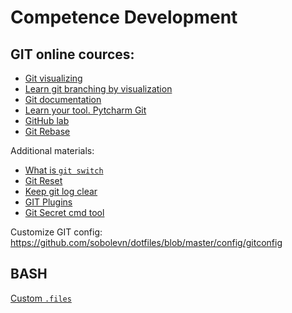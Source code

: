 # Competence Development

## GIT online cources: 

- [Git visualizing](https://git-school.github.io/visualizing-git)
- [Learn git branching by visualization](https://learngitbranching.js.org/)
- [Git documentation](https://git-scm.com/doc)
- [Learn your tool. Pytcharm Git](https://www.jetbrains.com/help/pycharm/using-git-integration.html)
- [GitHub lab](https://lab.github.com/githubtraining/introduction-to-github)
- [Git Rebase](https://git-rebase.io/)

Additional materials:
- [What is `git switch`](https://stackoverflow.com/questions/57265785/whats-the-difference-between-git-switch-and-git-checkout-branch)
- [Git Reset](https://git-scm.com/book/en/v2/Git-Tools-Reset-Demystified)
- [Keep git log clear](https://www.atlassian.com/git/tutorials/rewriting-history)
- [GIT Plugins](https://github.com/stevemao/awesome-git-addons)
- [Git Secret cmd tool](https://github.com/sobolevn/git-secret)

Customize GIT config: https://github.com/sobolevn/dotfiles/blob/master/config/gitconfig

## BASH

[Custom `.files`](https://github.com/sobolevn/dotfiles)

